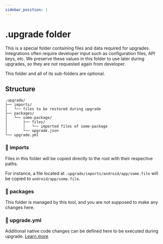 ```yaml
---
sidebar_position: 1
---
```

# .upgrade folder

This is a special folder containing files and data required for upgrades. Integrations often require developer input such as configuration files, API keys, etc. We preserve these values in this folder to use later during upgrades, so they are not requested again from developer.

This folder and all of its sub-folders are optional.

## Structure

```
.upgrade/
├── imports/ 
│   └── files to be restored during upgrade
├── packages/
│   └── some-package/
│       ├── files/
│       │   └── imported files of some-package
│       └── upgrade.json
└── upgrade.yml
```

### 📁 imports

Files in this folder will be copied directly to the root with their respective paths.

For instance, a file located at `.upgrade/imports/android/app/some.file` will be copied to `android/app/some.file`.

### 📁 packages

This folder is managed by this tool, and you are not supposed to make any changes here.

### 📄 upgrade.yml

Additional native code changes can be defined here to be executed during upgrade. [Learn more](configuration)
